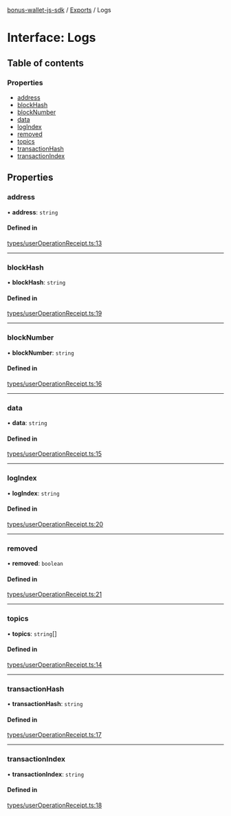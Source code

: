 [bonus-wallet-js-sdk](../README.md) / [Exports](../modules.md) / Logs

# Interface: Logs

## Table of contents

### Properties

- [address](Logs.md#address)
- [blockHash](Logs.md#blockhash)
- [blockNumber](Logs.md#blocknumber)
- [data](Logs.md#data)
- [logIndex](Logs.md#logindex)
- [removed](Logs.md#removed)
- [topics](Logs.md#topics)
- [transactionHash](Logs.md#transactionhash)
- [transactionIndex](Logs.md#transactionindex)

## Properties

### address

• **address**: `string`

#### Defined in

[types/userOperationReceipt.ts:13](https://github.com/study-core/bonus-wallet-js-sdk/blob/a6cc21a/src/types/userOperationReceipt.ts#L13)

___

### blockHash

• **blockHash**: `string`

#### Defined in

[types/userOperationReceipt.ts:19](https://github.com/study-core/bonus-wallet-js-sdk/blob/a6cc21a/src/types/userOperationReceipt.ts#L19)

___

### blockNumber

• **blockNumber**: `string`

#### Defined in

[types/userOperationReceipt.ts:16](https://github.com/study-core/bonus-wallet-js-sdk/blob/a6cc21a/src/types/userOperationReceipt.ts#L16)

___

### data

• **data**: `string`

#### Defined in

[types/userOperationReceipt.ts:15](https://github.com/study-core/bonus-wallet-js-sdk/blob/a6cc21a/src/types/userOperationReceipt.ts#L15)

___

### logIndex

• **logIndex**: `string`

#### Defined in

[types/userOperationReceipt.ts:20](https://github.com/study-core/bonus-wallet-js-sdk/blob/a6cc21a/src/types/userOperationReceipt.ts#L20)

___

### removed

• **removed**: `boolean`

#### Defined in

[types/userOperationReceipt.ts:21](https://github.com/study-core/bonus-wallet-js-sdk/blob/a6cc21a/src/types/userOperationReceipt.ts#L21)

___

### topics

• **topics**: `string`[]

#### Defined in

[types/userOperationReceipt.ts:14](https://github.com/study-core/bonus-wallet-js-sdk/blob/a6cc21a/src/types/userOperationReceipt.ts#L14)

___

### transactionHash

• **transactionHash**: `string`

#### Defined in

[types/userOperationReceipt.ts:17](https://github.com/study-core/bonus-wallet-js-sdk/blob/a6cc21a/src/types/userOperationReceipt.ts#L17)

___

### transactionIndex

• **transactionIndex**: `string`

#### Defined in

[types/userOperationReceipt.ts:18](https://github.com/study-core/bonus-wallet-js-sdk/blob/a6cc21a/src/types/userOperationReceipt.ts#L18)
